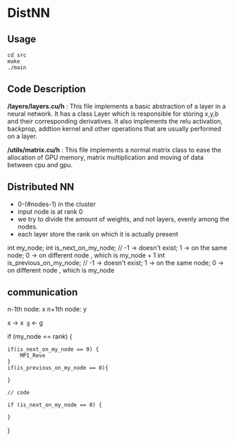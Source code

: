 # DistNN

##  Usage

```
cd src
make
./main
```

## Code Description

**/layers/layers.cu/h** : This file implements a basic abstraction of a layer in a neural network. It has a class Layer which is responsible for storing x,y,b and their corresponding derivatives. It also implements the relu activation, backprop, addtion kernel and other operations that are usually performed on a layer.

**/utils/matrix.cu/h** : This file implements a normal matrix class to ease the allocation of GPU memory, matrix multiplication and moving of data between cpu and gpu.


## Distributed NN

- 0-(#nodes-1) in the cluster
- input node is at rank 0
- we try to divide the amount of weights, and not layers, evenly among the nodes.
- each layer store the rank on which it is actually present

int my_node;
int is_next_on_my_node; // -1 -> doesn't exist; 1 -> on the same node; 0 -> on different node , which is my_node + 1
int is_previous_on_my_node;  // -1 -> doesn't exist; 1 -> on the same node; 0 -> on different node , which is my_node 


## communication

n-1th node: x
n+1th node: y

x -> x`
g` <- g

if (my_node == rank) {
    
    if(is_next_on_my_node == 0) {
        MPI_Reve
    }
    if(is_previous_on_my_node == 0){

    }

    // code

    if (is_next_on_my_node == 0) {
        
    }
}